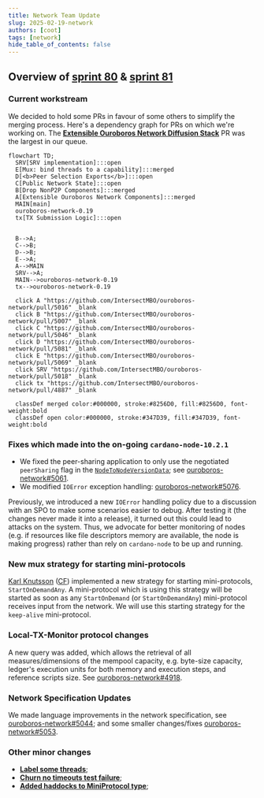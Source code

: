 ```yaml
---
title: Network Team Update
slug: 2025-02-19-network
authors: [coot]
tags: [network]
hide_table_of_contents: false
---
```


## Overview of [sprint 80][sprint-80] & [sprint 81][sprint-81]

### Current workstream

We decided to hold some PRs in favour of some others to simplify the merging
process.  Here's a dependency graph for PRs on which we're working on.  The
[**Extensible Ouroboros Network Diffusion Stack**][ouroboros-network#5016] PR
was the largest in our queue.

```mermaid
flowchart TD;
  SRV[SRV implementation]:::open
  E[Mux: bind threads to a capability]:::merged
  D[<b>Peer Selection Exports</b>]:::open
  C[Public Network State]:::open
  B[Drop NonP2P Components]:::merged
  A[Extensible Ouroboros Network Components]:::merged
  MAIN[main]
  ouroboros-network-0.19
  tx[TX Submission Logic]:::open


  B-->A;
  C-->B;
  D-->B;
  E-->A;
  A-->MAIN
  SRV-->A;
  MAIN-->ouroboros-network-0.19
  tx-->ouroboros-network-0.19

  click A "https://github.com/IntersectMBO/ouroboros-network/pull/5016" _blank
  click B "https://github.com/IntersectMBO/ouroboros-network/pull/5007" _blank
  click C "https://github.com/IntersectMBO/ouroboros-network/pull/5046" _blank
  click D "https://github.com/IntersectMBO/ouroboros-network/pull/5081" _blank
  click E "https://github.com/IntersectMBO/ouroboros-network/pull/5069" _blank
  click SRV "https://github.com/IntersectMBO/ouroboros-network/pull/5018" _blank
  click tx "https://github.com/IntersectMBO/ouroboros-network/pull/4887" _blank

  classDef merged color:#000000, stroke:#8256D0, fill:#8256D0, font-weight:bold
  classDef open color:#000000, stroke:#347D39, fill:#347D39, font-weight:bold
```

### Fixes which made into the on-going `cardano-node-10.2.1`

* We fixed the peer-sharing application to only use the negotiated
  `peerSharing` flag in the [`NodeToNodeVersionData`]; see
  [ouroboros-network#5061].
* We modified `IOError` exception handling: [ouroboros-network#5076].

Previously, we introduced a new `IOError` handling policy due to a discussion with
an SPO to make some scenarios easier to debug.  After testing it (the changes
never made it into a release), it turned out this could lead to attacks on the
system.  Thus, we advocate for better monitoring of nodes (e.g. if resources
like file descriptors memory are available, the node is making progress)
rather than rely on `cardano-node` to be up and running.

### New mux strategy for starting mini-protocols

[Karl Knutsson][karl] ([CF]) implemented a new strategy for starting
mini-protocols, `StartOnDemandAny`.  A mini-protocol which is using this
strategy will be started as soon as any `StartOnDemand` (or `StartOnDemandAny`)
mini-protocol receives input from the network.  We will use this starting
strategy for the `keep-alive` mini-protocol.

### Local-TX-Monitor protocol changes

A new query was added, which allows the retrieval of all measures/dimensions of the
mempool capacity, e.g. byte-size capacity, ledger's execution units for both
memory and execution steps, and reference
scripts size. See [ouroboros-network#4918].

### Network Specification Updates

We made language improvements in the network specification, see
[ouroboros-network#5044]; and some smaller changes/fixes
[ouroboros-network#5053].

### Other minor changes

* [**Label some threads**][ouroboros-network#5050];
* [**Churn no timeouts test failure**][ouroboros-network#5072];
* [**Added haddocks to MiniProtocol type**][ouroboros-network#5073];

[sprint-80]: https://github.com/orgs/IntersectMBO/projects/5/views/1?filterQuery=sprint%3A%22Sprint+80%22
[sprint-81]: https://github.com/orgs/IntersectMBO/projects/5/views/1?filterQuery=sprint%3A%22Sprint+81%22

[karl]: https://github.com/karknu
[CF]: https://www.cardanofoundation.org/

[`NodeToNodeVersionData`]: https://ouroboros-network.cardano.intersectmbo.org/ouroboros-network-api/Ouroboros-Network-NodeToNode-Version.html#t:NodeToNodeVersionData

[ouroboros-network#4918]: https://github.com/IntersectMBO/ouroboros-network/pull/4918
[ouroboros-network#5007]: https://github.com/IntersectMBO/ouroboros-network/pull/5007
[ouroboros-network#5016]: https://github.com/IntersectMBO/ouroboros-network/pull/5016
[ouroboros-network#5044]: https://github.com/IntersectMBO/ouroboros-network/pull/5044
[ouroboros-network#5046]: https://github.com/IntersectMBO/ouroboros-network/pull/5046
[ouroboros-network#5050]: https://github.com/IntersectMBO/ouroboros-network/pull/5050
[ouroboros-network#5053]: https://github.com/IntersectMBO/ouroboros-network/pull/5053
[ouroboros-network#5061]: https://github.com/IntersectMBO/ouroboros-network/pull/5061
[ouroboros-network#5072]: https://github.com/IntersectMBO/ouroboros-network/pull/5072
[ouroboros-network#5073]: https://github.com/IntersectMBO/ouroboros-network/pull/5073
[ouroboros-network#5076]: https://github.com/IntersectMBO/ouroboros-network/pull/5076

